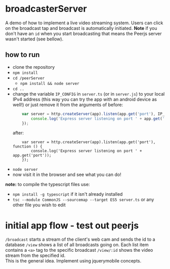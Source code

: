 ﻿# broadcasterServer
A demo of how to implement a live video streaming system.  Users can click on the broadcast tap
and broadcast is automatically initiated. **Note** if you don't have an `id` when you start broadcasting that 
means the Peerjs server wasn't started (see bellow).

## how to run
- clone the repository
- `npm install`
- `cd /peerServer`
    + `npm install && node server`
- `cd ..`
- change the variable `IP_CONFIG` in `server.ts` (or in `server.js`) to your local IPv4 address (this way you can try the app with an android device as well!) or just remove it from the arguments of 
    before:
    ```javascript
        var server = http.createServer(app).listen(app.get('port'), IP_CONFIG, function () {
            console.log('Express server listening on port ' + app.get('port'));
        });
    ```
    after:
    ```
        var server = http.createServer(app).listen(app.get('port'), function () {
            console.log('Express server listening on port ' + app.get('port'));
        });        
    ```
- `node server`
- now visit it in the browser and see what you can do!

**note:** to compile the typescript files use:
- `npm install -g typescript` if it isn't already installed
- `tsc --module CommonJS --sourcemap --target ES5 server.ts` or any other file you wish to edit


# initial app flow - test out peerjs
 `/broadcast` starts a stream of the client's web cam and sends the id to a database
 `/view` shows a list of all broadcasts going on.  Each list item contains a `<a>` tag to the specific broadcast
 `/view/:id` shows the video stream from the specified id.  
 This is the general idea.  Implement using jquerymobile concepts.
